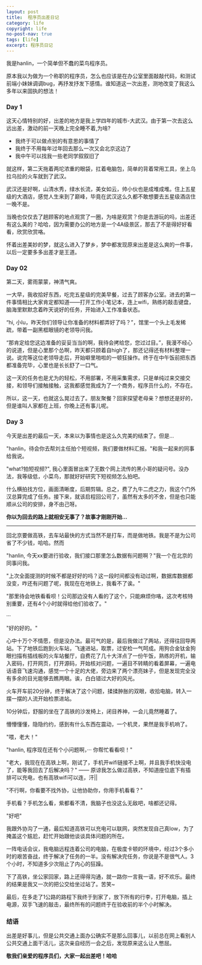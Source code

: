 ```yaml
---
layout: post
title:  程序员出差日记
category: life
copyright: life
no-post-nav: true
tags: [life]
excerpt: 程序员日记
---
```



我是hanlin，一个简单但不蠢的菜鸟程序员。

原本我以为做为一个称职的程序员，怎么也应该是在办公室里面敲敲代码，和测试前端小妹妹调调bug，再抒发抒发下感情。谁知道这一次出差，测地改变了我这么多年以来固执的想法！

<!--more-->

### Day 1
这天心情特别的好，出差的地方是我上学四年的城市-大武汉。由于第一次去这么远出差，激动的前一天晚上完全睡不着,为啥?
- 我终于可以做点别的有意思的事情了
- 我终于不用每年过年回去那么一次又会北京这边了
- 我中午可以找我一些老同学叙叙旧了

就这样，第二天拖着两坨浓重的眼袋，扛着电脑包，简单的背着常用工具，坐上乌拉乌拉的火车就到了武汉。

武汉还是好啊，山清水秀，绿水长流，美女如云，帅小伙也是成堆成堆。住上五星级的大酒店，感觉人生来到了巅峰，毕竟在武汉这么久都不敢想要去五星级酒店住一晚不是。

当晚也仅仅去了趟顾客的地点观赏了一圈，为啥是观赏？你是去游玩的吗，出差还有这么美的？哈哈，因为需要办公的地方是一个4A级景区，那去了不是得好好看看，欣赏欣赏咯。

怀着出差美妙的梦，就这么进入了梦乡，梦中都发现原来出差是这么爽的一件事，以后一定要多多出差才是王道。

### Day 02
第二天，雾雨蒙蒙，神清气爽。

一大早，我收拾好东西，吃完五星级的完美早餐，过去了顾客办公室。进去的第一件事情相比大家肯定都知道——打开工作小笔记本，连上wifi，熟练的敲击键盘，脑海里默默念着昨天说好的任务，开始进入工作准备状态。

“hi, 小lu，昨天你们领导让你准备的材料都弄好了吗？”，馆里一个头上毛发稀疏，带着一副黑框眼镜的老领导问我。

“那肯定给您这边准备的妥妥当当的啊，我待会拷给您，您过过目。”，我漫不经心的说道，但是心里那个怂啊，昨天都只顾着自high了，那还记得还有材料整理一说。说完等这位老领导走后，开始噼里啪啦的一顿狂操作。终于在中午饭前把东西都准备完毕，心里也是长长舒了一口气。

这一天的任务也是尤为的轻松，不用部署，不用采集需求，只是单纯过来交接交接，和领导们接触接触，这我都感觉我成为了一个商务，程序员什么的，不存在。

所以，这一天，也就这么晃过去了。朋友聚餐？回家探望老母亲？想想还是好的，但是谁叫人家都在上班，你晚上还有事儿呢。

### Day 3
今天是出差的最后一天，本来以为事情也是这么久完美的结束了。但是...

"hanlin，待会你去帮刘主任拍个短视频，我们要做材料汇报。"和我一起来的同事给我说。

"what?拍短视频?", 我心里面冒出来了无数个网上流传的黑小哥的疑问号。没办法，我等级低，小菜鸟，那就好好研究下短视频怎么拍吧。

什么横拍找方位，画面清晰度，后期剪辑。总之，费了九牛二虎之力，我这个门外汉总算完成了任务。接下来，就该启程回公司了，虽然有太多的不舍，但是也只能顺从公司的安排，身不由己呀。

**你以为回去的路上就相安无事了？故事才刚刚开始...**

---

回北京要做高铁，去车站最快的方式当然不是打车，而是做地铁。我是不是为公司省了不少钱，哈哈。然而

"hanlin, 今天xx要进行验收，我们接口那里怎么数据有问题啊？"我一个在北京的同事问我。

"上次全面提测的时候不都是好好的吗？这一段时间都没有动过啊，数据库数据都没变，咋还有问题了呢，我现在在地铁上，我看不了诶。"

"那里待会地铁看看呗！公司那边没有人看的了这个，只能麻烦你咯，这次考核特别重要，还有4个小时就得给他们验收了。"

···

"好的好的。"

心中十万个不情愿，但是没办法。最可气的是，最后我做过了两站，还得往回导两站。下了地铁后跑到火车站，飞速进站，取票，过安检一气呵成。用狗合金钛金狗眼扫描有插线板的火车站餐厅，自费花了几十大洋点了一份午饭，熟练的开机，输入密码，打开网页，打开源码，开始核对问题，一遍目不转睛的看着屏幕，一遍电话语音飞速沟通，感觉一个十足的大佬，旁边来了两个漂亮妹子，但是发现完全没有多余的目光能够去瞧两眼。诶，白白错过大好的风光。

火车开车前20分钟，终于解决了这个问题，揉揉肿胀的双眼，收拾电脑，转入一摆一摆的人流开始检票进站。

10分钟后，舒服的坐在了高铁的沙发椅上，闭目养神，一会儿竟然睡着了。

懵懵懂懂，隐隐约约，感到有什么东西在震动，一个机灵，果然是我手机响了。

"喂，老大！"

"hanlin, 程序现在还有个小问题啊，··· 你帮忙看看呗！"

"老大，我现在在高铁上啊，刚试了，手机开wifi链接不上啊，并且我手机快没电了，能等我回去了后解决吗？" —— 原谅我怎么做过高铁，不知道座位底下有插排可以充电，也有高铁wifi可以连，汗||

"不行啊，你看要不找外协，让他协助你，你用手机看看？"

手机看？手机怎么看，紫都看不清，我脑子也没这么无敌吧，啥都还记得。

"好吧"

我跟外协沟了一通，最后知道高铁可以充电可以联网，突然发现自己真low，为了掩盖这个尴尬，赶忙开始跟他谈谈具体问题的所在。

一阵电话会议，我电脑远程连着公司的电脑，在极度卡顿的环境中，经过3个多小时的艰苦奋战，终于解决了任务的一半。没有解决完任务，你说是不是很气人。3个小时，不知道多少次阻止了内心的狂躁。

下了高铁，坐公家回家，路上还得得沟通，就一路你一言我一语，好不欢乐。最终的结果是我又一次的把公交给坐过站了。苦笑~

最后，在多走了1公路的路程下我终于到家了，放下所有的行李，打开电脑，插上电源，双手飞速的敲击，最终所有的问题终于在验收前的半个小时解决。

### 结语
出差是好事儿，但是公共交通上面办公确实不是那么回事儿，以前总在网上看别人公共交通上面干活儿，这次亲自经历一会之后，发现原来这么让人憋屈。

**敬我们亲爱的程序员们，大家一起出差吧！哈哈**
